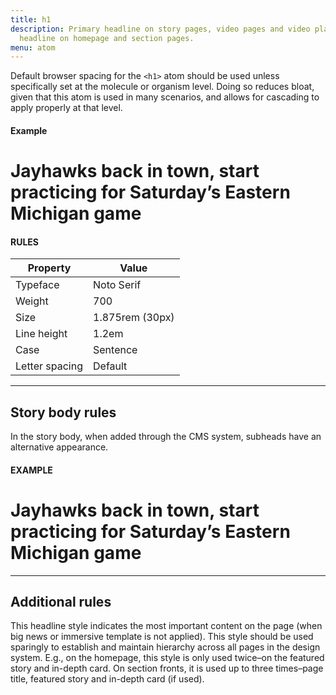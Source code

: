 ```yaml
---
title: h1
description: Primary headline on story pages, video pages and video playlists. Lead
  headline on homepage and section pages.
menu: atom
---
```

Default browser spacing for the `<h1>` atom should be used unless specifically set at the molecule or organism level. Doing so reduces bloat, given that this atom is used in many scenarios, and allows for cascading to apply properly at that level.

#### Example
<h1 class="serif" style="--ht: none;">Jayhawks back in town, start practicing for Saturday’s Eastern Michigan game</h1>

#### RULES

Property | Value
--- | ---
Typeface | Noto Serif
Weight | 700
Size | 1.875rem (30px)
Line height | 1.2em
Case | Sentence
Letter spacing | Default

---

## Story body rules

In the story body, when added through the CMS system, subheads have an alternative appearance.

#### EXAMPLE

# Jayhawks back in town, start practicing for Saturday’s Eastern Michigan game

---

## Additional rules
This headline style indicates the most important content on the page (when big news or immersive template is not applied). This style should be used sparingly to establish and maintain hierarchy across all pages in the design system. E.g., on the homepage, this style is only used twice–on the featured story and in-depth card. On section fronts, it is used up to three times–page title, featured story and in-depth card (if used). 
